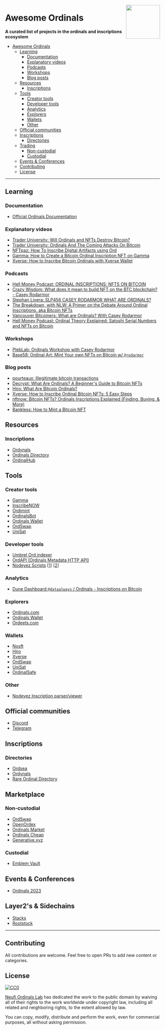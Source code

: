 <img src="https://ordinals.com/content/765cf24db22df4d7bae1cd12e5ee4780dc263486e426d8d1758eaa0515fa6fcei0"
     align="right" width="110"/>

<!-- omit in toc -->

# Awesome Ordinals

**A curated list of projects in the ordinals and inscriptions ecosystem**

- [Awesome Ordinals](#awesome-ordinals)
  - [Learning](#learning)
    - [Documentation](#documentation)
    - [Explanatory videos](#explanatory-videos)
    - [Podcasts](#podcasts)
    - [Workshops](#workshops)
    - [Blog posts](#blog-posts)
  - [Resources](#resources)
    - [Inscriptions](#inscriptions)
  - [Tools](#tools)
    - [Creator tools](#creator-tools)
    - [Developer tools](#developer-tools)
    - [Analytics](#analytics)
    - [Explorers](#explorers)
    - [Wallets](#wallets)
    - [Other](#other)
  - [Official communities](#official-communities)
  - [Inscriptions](#inscriptions-1)
    - [Directories](#directories)
  - [Trading](#trading)
    - [Non-custodial](#non-custodial)
    - [Custodial](#custodial)
  - [Events & Conferences](#events)
  - [Contributing](#contributing)
  - [License](#license)

---

## Learning

### Documentation

- [Official Ordinals Documentation](https://docs.ordinals.com)

### Explanatory videos

- [Trader University: Will Ordinals and NFTs Destroy Bitcoin?](https://www.youtube.com/watch?v=mJr8yUf3dYk)
- [Trader University: Ordinals And The Coming Attacks On Bitcoin](https://www.youtube.com/watch?v=JGA1mJm4tQk)
- [NFTpaz: How To Inscribe Digital Artifacts using Ord](https://www.youtube.com/watch?v=tdC8kmjn5N0)
- [Gamma: How to Create a Bitcoin Ordinal Inscription NFT on Gamma](https://www.youtube.com/watch?v=2HkD9EbmjlE)
- [Xverse: How to Inscribe Bitcoin Ordinals with Xverse Wallet](https://www.youtube.com/watch?v=ak0xXiiy8OI)

### Podcasts

- [Hell Money Podcast: ORDINAL INSCRIPTIONS: NFTS ON BITCOIN](https://youtu.be/RBIYrC5y4iw)
- [Crazy Wisdom: What does it mean to build NFT on the BTC blockchain? - Casey Rodarmor](https://open.spotify.com/episode/01ThF9LbPLyWpn4Hauh7jM?si=gN-wYtPBT56MA7u25F00dg)
- [Stephan Livera: SLP456 CASEY RODARMOR WHAT ARE ORDINALS?](https://stephanlivera.com/episode/456/)
- [The Breakdown, with NLW: A Primer on the Debate Around Ordinal Inscriptions, aka Bitcoin NFTs](https://www.coindesk.com/podcasts/the-breakdown-with-nlw/a-primer-on-the-debate-around-ordinal-inscriptions-aka-bitcoin-nfts/)
- [Vancouver Bitcoiners: What are Ordinals? With Casey Rodarmor](https://open.spotify.com/episode/6LZ5UiY24g6ROS2t8FRBCu?si=QkPK6la6S5ykI3WdvL4Kjw)
- [Hell Money Podcast: Ordinal Theory Explained: Satoshi Serial Numbers and NFTs on Bitcoin](https://www.youtube.com/watch?v=rSS0O2KQpsI)

### Workshops

- [PlebLab: Ordinals Workshop with Casey Rodarmor](https://www.youtube.com/watch?v=MC_haVa6N3I)
- [Base58: Ordinal Art: Mint Your own NFTs on Bitcoin w/ `@rodarmor`](https://www.youtube.com/watch?v=j5V33kV3iqo)

### Blog posts

- [pourteaux: Illegitimate bitcoin transactions](https://read.pourteaux.xyz/p/illegitimate-bitcoin-transactions)
- [Decrypt: What Are Ordinals? A Beginner's Guide to Bitcoin NFTs](https://decrypt.co/resources/what-are-ordinals-a-beginners-guide-to-bitcoin-nfts)
- [Hiro: What Are Bitcoin Ordinals?](https://www.hiro.so/blog/what-are-bitcoin-ordinals)
- [Xverse: How to Inscribe Ordinal Bitcoin NFTs: 5 Easy Steps](https://www.xverse.app/blog/how-to-inscribe-ordinal-bitcoin-nfts-5-easy-steps)
- [nftnow: Bitcoin NFTs? Ordinals Inscriptions Explained (Finding, Buying, & More)](https://nftnow.com/guides/bitcoin-nfts-ordinals-inscriptions-explained-finding-buying-more/)
- [Bankless: How to Mint a Bitcoin NFT](https://newsletter.banklesshq.com/p/how-to-mint-a-bitcoin-nft)

## Resources

### Inscriptions

- [Ordynals](https://ordynals.com/)
- [Ordinals Directory](https://ordinalsdirectory.com/)
- [OrdinalHub](https://www.ordinalhub.com/)

## Tools

### Creator tools

- [Gamma](https://gamma.io/ordinals)
- [InscribeNOW](https://inscribenow.io/)
- [Ordimint](https://ordimint.com/)
- [OrdinalsBot](https://ordinalsbot.com/)
- [Ordinals Wallet](https://ordinalswallet.com)
- [OrdSwap](https://ordswap.io/)
- [UniSat](https://unisat.io/inscribe)

### Developer tools
- [Umbrel Ord indexer](https://apps.umbrel.com/app/ordinals)
- [OrdAPI (Ordinals Metadata HTTP API)](https://ordapi.xyz/)
- [Nodeyez Scripts](https://github.com/vicariousdrama/nodeyez/blob/main/_docs) [[1](https://github.com/vicariousdrama/nodeyez/blob/main/_docs/script-ordinals.md)] [[2](https://github.com/vicariousdrama/nodeyez/blob/main/_docs/script-inscriptionmempool.md)]

### Analytics

- [Dune Dashboard `@dataalways` / Ordinals - Inscriptions on Bitcoin](https://dune.com/dataalways/ordinals)

### Explorers

- [Ordinals.com](https://ordinals.com)
- [Ordinals Wallet](https://ordinalswallet.com)
- [Ordeets.com](https://ordeets.com)

### Wallets

- [Nosft](https://nosft.xyz)
- [Hiro](https://wallet.hiro.so)
- [Xverse](https://xverse.app)
- [OrdSwap](https://ordswap.io/)
- [UniSat](https://unisat.io/download)
- [OrdinalSafe](https://ordinalsafe.xyz)

### Other

- [Nodeyez Inscription parser/viewer](https://github.com/vicariousdrama/nodeyez/blob/main/docs/script-ordinals.md)

## Official communities

- [Discord](https://discord.com/invite/87cjuz4FYg)
- [Telegram](https://t.me/+UOg5Lz1CzAthMWU5)

## Inscriptions

### Directories

- [Ordsea](https://www.ordsea.io/)
- [Ordynals](https://ordynals.com)
- [Rare Ordinal Directory](https://rareordinal.directory)

## Marketplace

### Non-custodial

- [OrdSwap](https://ordswap.io/)
- [OpenOrdex](https://openordex.org/)
- [Ordinals Market](https://ordinals.market)
- [Ordinals Cheap](https://ordinals.cheap)
- [Generative.xyz](https://generative.xyz)


### Custodial

- [Emblem Vault](https://emblem.finance)

## Events & Conferences
- [Ordinals 2023](https://ordinals2023.com/)

## Layer2's & Sidechains
- [Stacks](https://www.stacks.co/)
- [Rootstock](https://rootstock.io)


---

## Contributing

All contributions are welcome. Feel free to open PRs to add new content or categories.

## License

[![CC0](http://i.creativecommons.org/p/zero/1.0/88x31.png)](http://creativecommons.org/publicdomain/zero/1.0/)

[Neufi Ordinals Lab](https://twitter.com/OrdinalsLab) has dedicated the work to the public domain by waiving all of their rights to the work worldwide under copyright law, including all related and neighboring rights, to the extent allowed by law.

You can copy, modify, distribute and perform the work, even for commercial purposes, all without asking permission.
